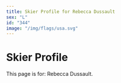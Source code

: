 ```yaml
---
title: Skier Profile for Rebecca Dussault
sex: "L"
id: "344"
image: "/img/flags/usa.svg" 
---
```


# Skier Profile

This page is for: Rebecca Dussault.
    